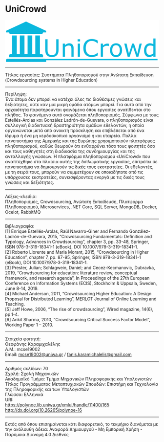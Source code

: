 # UniCrowd


<p align="center">
  <img src="https://github.com/fanis-kar/UniCrowd/blob/master/UniversityWebApplication/wwwroot/images/unicrowd-logo.png" alt="UniCrowd - University area logo" />
</p>


<hr>

Τίτλος εργασίας: Συστήματα Πληθοπορισμού στην Ανώτατη Εκπαίδευση (Crowdsourcing systems in Higher Education)

<hr>

Περίληψη:<br>
Ένα άτομο δεν μπορεί να κατέχει όλες τις διαθέσιμες γνώσεις και δεξιότητες, ούτε καν μια μικρή ομάδα ατόμων μπορεί. Για αυτό από την αρχαιότητα παρατηρούνται φαινόμενα όπου εργασίες ανατίθενται στο πλήθος. Το φαινόμενο αυτό ονομάζεται πληθοπορισμός. Σύμφωνα με τους Estellés-Arolas και González Ladrón-de-Guevara, ο πληθοπορισμός είναι συλλογική διαδικτυακή δραστηριότητα ομάδων εθελοντών, η οποία οργανώνεται μετά από ανοικτή πρόσκληση και επιβλέπεται από ένα ίδρυμα ή ένα μη κερδοσκοπικό οργανισμό ή και εταιρεία. Πολλά πανεπιστήμια της Αμερικής και της Ευρώπης χρησιμοποιούν πλατφόρμες πληθοπορισμού, καθώς θεωρούν ότι ενθαρρύνει τόσο τους φοιτητές όσο και τους καθηγητές στη διαδικασία της συνδημιουργίας και της ανταλλαγής γνώσεων. Η πλατφόρμα πληθοπορισμού «UniCrowd» που αναπτύχθηκε στα πλαίσια αυτής της διπλωματικής εργασίας, επιτρέπει σε πανεπιστήμια να δημιουργούν τις δικές τους εκστρατείες. Οι εθελοντές, με τη σειρά τους, μπορούν να συμμετέχουν σε οποιαδήποτε από τις υπάρχουσες εκστρατείες, συνεισφέροντας ενεργά με τις δικές τους γνώσεις και δεξιότητες.

<hr>

Λέξεις-κλειδιά:<br>
Πληθοπορισμός, Crowdsourcing, Ανώτατη Εκπαίδευση, Πλατφόρμα Πληθοπορισμού, Microservices, .NET Core, SQL Server, MongoDB, Docker, Ocelot, RabbitMQ 

<hr>

Βιβλιογραφία:<br>
[1] Enrique Estellés-Arolas, Raúl Navarro-Giner and Fernando González-Ladrón-de-Guevara, 2015, “Crowdsourcing Fundamentals: Definition and Typology, Advances in Crowdsourcing”, chapter 3, pp. 33-48, Springer, ISBN 978-3-319-18341-1 (eBook), DOI 10.1007/978-3-319-18341-1.<br>
[2] Roberto Llorente and Maria Morant, 2015, “Crowdsourcing in Higher Education”, chapter 7, pp. 87-95, Springer, ISBN 978-3-319-18341-1 (eBook), DOI 10.1007/978-3-319-18341-1.<br>
[3] Prester, Julian; Schlagwein, Daniel; and Cecez-Kecmanovic, Dubravka, 2019, “Crowdsourcing for education: literature review, conceptual framework, and research agenda”, In Proceedings of the 27th European Conference on Information Systems (ECIS), Stockholm & Uppsala, Sweden, June 8-14, 2019.<br>
[4] Michael Anderson, 2011, “Crowdsourcing Higher Education: A Design Proposal for Distributed Learning”, MERLOT Journal of Online Learning and Teaching.<br>
[5] Jeff Howe, 2006, “The rise of crowdsourcing”, Wired magazine, 14(6), pp.1-4.<br>
[6] Ankit Sharma, 2010, “Crowdsourcing Critical Success Factor Model”, Working Paper 1 – 2010.

<hr>

Στοιχεία φοιτητή:<br>
Θεοφάνης Καραμιχαλέλης<br>
Α.Μ.: mcse19002<br>
Email: mcse19002@uniwa.gr / fanis.karamichalelis@gmail.com

<hr>

Αριθμός σελίδων: 70<br>
Σχολή: Σχολή Μηχανικών<br>
Ακαδημαϊκό Τμήμα: Τμήμα Μηχανικών Πληροφορικής και Υπολογιστών<br>
Τίτλος Προγράμματος Μεταπτυχιακών Σπουδών: Επιστήμη και Τεχνολογία της Πληροφορικής και των Υπολογιστών<br>
Γλώσσα: Ελληνικά<br>
URI:<br>
https://polynoe.lib.uniwa.gr/xmlui/handle/11400/165 <br>
http://dx.doi.org/10.26265/polynoe-16

<hr>

Εκτός από όπου επισημαίνεται κάτι διαφορετικό, το τεκμήριο διανέμεται με την ακόλουθη άδεια: Αναφορά Δημιουργού - Μη Εμπορική Χρήση - Παρόμοια Διανομή 4.0 Διεθνές
